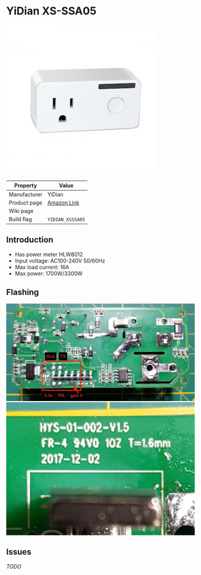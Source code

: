 # YiDian XS-SSA05

![YiDian XS-SSA05](images/devices/yidian-xs-ssa05.jpg)

|Property|Value|
|---|---|
|Manufacturer|YiDian|
|Product page|[Amazon Link](https://www.amazon.com/gp/product/B075ZQXWFZ/ref=oh_aui_detailpage_o05_s00?ie=UTF8&psc=1)|
|Wiki page||
|Build flag|`YIDIAN_XSSSA05`|

## Introduction

* Has power meter HLW8012
* Input voltage: AC100-240V 50/60Hz
* Max load current: 16A
* Max power: 1700W/3300W

## Flashing

![YiDian XS-SSA05 board](images/flashing/yidian-xs-ssa05-flash.jpg)
![YiDian XS-SSA05 board](images/flashing/yidian-xs-ssa05-revision.jpg)

## Issues

*TODO*